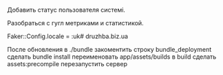 Добавить статус пользователя системі.

Разобраться с гугл метриками и статистикой.


Faker::Config.locale = :uk# druzhba.biz.ua

После обновления в ./bundle закоментить строку bundle_deployment
сделать bundle install
переименовать app/assets/builds в build
сделать assets:precompile
перезапустить сервер
